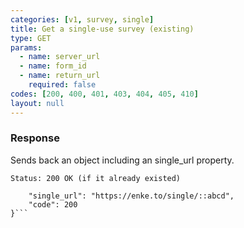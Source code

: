 ```yaml
---
categories: [v1, survey, single]
title: Get a single-use survey (existing)
type: GET
params: 
  - name: server_url 
  - name: form_id
  - name: return_url
    required: false
codes: [200, 400, 401, 403, 404, 405, 410]
layout: null
---
```


### Response

Sends back an object including an single_url property.

```Status: 200 OK (if it already existed)```
```{
    "single_url": "https://enke.to/single/::abcd",
    "code": 200
}```
